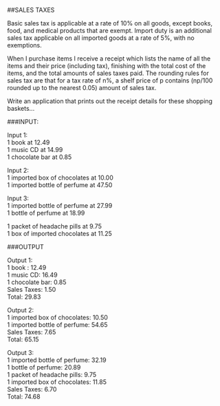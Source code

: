 ##SALES TAXES

Basic sales tax is applicable at a rate of 10% on all goods, except books, food, and medical products that
are exempt. Import duty is an additional sales tax applicable on all imported goods at a rate of 5%, with
no exemptions.

When I purchase items I receive a receipt which lists the name of all the items and their price (including
tax), finishing with the total cost of the items, and the total amounts of sales taxes paid. The rounding
rules for sales tax are that for a tax rate of n%, a shelf price of p contains (np/100 rounded up to the
nearest 0.05) amount of sales tax.

Write an application that prints out the receipt details for these shopping baskets...

###INPUT:

Input 1: <br/>
1 book at 12.49 <br/>
1 music CD at 14.99 <br/>
1 chocolate bar at 0.85 <br/>

Input 2:<br/>
1 imported box of chocolates at 10.00<br/>
1 imported bottle of perfume at 47.50<br/>

Input 3:<br/>
1 imported bottle of perfume at 27.99<br/>
1 bottle of perfume at 18.99<br/>

1 packet of headache pills at 9.75<br/>
1 box of imported chocolates at 11.25<br/>

###OUTPUT

Output 1:<br/>
1 book : 12.49<br/>
1 music CD: 16.49<br/>
1 chocolate bar: 0.85<br/>
Sales Taxes: 1.50<br/>
Total: 29.83<br/>

Output 2:<br/>
1 imported box of chocolates: 10.50<br/>
1 imported bottle of perfume: 54.65<br/>
Sales Taxes: 7.65<br/>
Total: 65.15<br/>

Output 3:<br/>
1 imported bottle of perfume: 32.19<br/>
1 bottle of perfume: 20.89<br/>
1 packet of headache pills: 9.75<br/>
1 imported box of chocolates: 11.85<br/>
Sales Taxes: 6.70<br/>
Total: 74.68<br/>